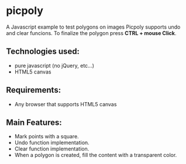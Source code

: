 # picpoly
A Javascript example to test polygons on images
Picpoly supports undo and clear funcions. To finalize the polygon press **CTRL + mouse Click**.

Technologies used:
------------------

 - pure javascript (no jQuery, etc...)
 - HTML5 canvas

Requirements:
-------------

 - Any browser that supports HTML5 canvas

Main Features:
--------------

 - Mark points with a square.
 - Undo function implementation.
 - Clear function implementation.
 - When a polygon is created, fill the content with a transparent color.

